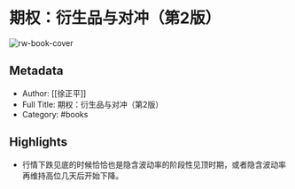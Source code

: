 # 期权：衍生品与对冲（第2版）

![rw-book-cover](https://cdn.weread.qq.com/weread/cover/23/YueWen_937543/s_YueWen_937543.jpg)

## Metadata
- Author: [[徐正平]]
- Full Title: 期权：衍生品与对冲（第2版）
- Category: #books

## Highlights
- 行情下跌见底的时候恰恰也是隐含波动率的阶段性见顶时期，或者隐含波动率再维持高位几天后开始下降。

